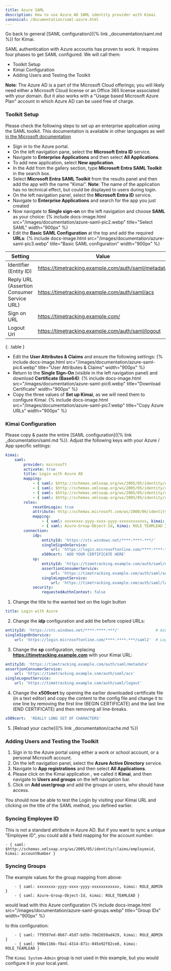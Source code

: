 ```yaml
---
title: Azure SAML
description: How to use Azure AD SAML identity provider with Kimai
canonical: /documentation/saml-azure.html
---
```


Go back to general [SAML configuration]({% link _documentation/saml.md %}) for Kimai. 

SAML authentication with Azure accounts has proven to work. It requires four phases to get SAML configured. We will call them:
* Toolkit Setup
* Kimai Configuration
* Adding Users and Testing the Toolkit

**Note**: The Azure AD is a part of the Microsoft Cloud offerings; you will likely need either a Microsoft Cloud license 
or an Office 365 license associated with your domain. But it also works with a "Usage based Microsoft Azure Plan" account 
in which Azure AD can be used free of charge. 

### Toolkit Setup

Please check the following steps to set up an enterprise application using the SAML toolkit.
This documentation is available in other languages as well [in the Microsoft documentation](https://docs.microsoft.com/en-us/azure/active-directory/saas-apps/saml-toolkit-tutorial#adding-azure-ad-saml-toolkit-from-the-gallery)

- Sign in to the Azure portal. 
- On the left navigation pane, select the **Microsoft Entra ID** service.
- Navigate to **Enterprise Applications** and then select **All Applications**.
- To add new application, select **New application**.
- In the Add from the gallery section, type **Microsoft Entra SAML Toolkit** in the search box.
- Select **Microsoft Entra SAML Toolkit** from the results panel and then add the app with the name "Kimai".
  **Note**: The name of the application has no technical effect, but could be displayed to users during login.
- On the left navigation panel, select the **Microsoft Entra ID** service.
- Navigate to **Enterprise Applications** and search for the app you just created
- Now navigate to **Single sign-on** on the left navigation and choose **SAML** as your choice: 
{% include docs-image.html src="/images/documentation/azure-saml-pic2.webp" title="Select SAML" width="900px" %}
- Edit the **Basic SAML Configuration** at the top and add the required **URLs**:
{% include docs-image.html src="/images/documentation/azure-saml-pic3.webp" title="Basic SAML configuration" width="900px" %}

| Setting                                    | Value                                               |
|--------------------------------------------|-----------------------------------------------------|
| Identifier (Entity ID)                     | https://timetracking.example.com/auth/saml/metadata |
| Reply URL (Assertion Consumer Service URL) | https://timetracking.example.com/auth/saml/acs      |
| Sign on URL                                | https://timetracking.example.com/                   |
| Logout Url                                 | https://timetracking.example.com/auth/saml/logout   |
{: .table }

- Edit the **User Attributes & Claims** and ensure the following settings:
{% include docs-image.html src="/images/documentation/azure-saml-pic4.webp" title="User Attributes & Claims" width="900px" %}
- Return to the **Single Sign-On** (visible in the left navigation panel) and download **Certificate (Base64)**:
{% include docs-image.html src="/images/documentation/azure-saml-pic6.webp" title="Download Certificate" width="900px" %}
- Copy the three values of **Set up Kimai**, as we will need them to configure Kimai:
{% include docs-image.html src="/images/documentation/azure-saml-pic7.webp" title="Copy Azure URLs" width="900px" %}

### Kimai Configuration

Please copy & paste the entire [SAML configuration]({% link _documentation/saml.md %}).
Adjust the following keys with your Azure / App specific settings:

```yaml
kimai:
    saml:
        provider: microsoft
        activate: true
        title: Login with Azure AD
        mapping:
            - { saml: $http://schemas.xmlsoap.org/ws/2005/05/identity/claims/name, kimai: username }
            - { saml: $http://schemas.xmlsoap.org/ws/2005/05/identity/claims/emailaddress, kimai: email }
            - { saml: $http://schemas.xmlsoap.org/ws/2005/05/identity/claims/givenname $http://schemas.xmlsoap.org/ws/2005/05/identity/claims/surname, kimai: alias }
            - { saml: $http://schemas.xmlsoap.org/ws/2005/05/identity/claims/displayname, kimai: title }
        roles:
            resetOnLogin: true
            attribute: http://schemas.microsoft.com/ws/2008/06/identity/claims/groups
            mapping:
                - { saml: xxxxxxxx-yyyy-xxxx-yyyy-xxxxxxxxxxxx, kimai: ROLE_ADMIN }
                - { saml: Azure-Group-Object-Id, kimai: ROLE_TEAMLEAD }
        connection:
            idp:
                entityId: 'https://sts.windows.net/****-****-***/'
                singleSignOnService:
                    url: 'https://login.microsoftonline.com/****-****-***/saml2'
                x509cert: 'ADD YOUR CERTIFICATE HERE'
            sp:
                entityId: 'https://timetracking.example.com/auth/saml/metadata'
                assertionConsumerService:
                    url: 'https://timetracking.example.com/auth/saml/acs'
                singleLogoutService:
                    url: 'https://timetracking.example.com/auth/saml/logout'
            security:
                requestedAuthnContext: false
```

1. Change the title to the wanted text on the login button
```yaml
title: Login with Azure
```

2. Change the **idp** configuration and add the before copied URLs:
```yaml
entityId: 'https://sts.windows.net/****-****-***/'                # Azure AD Identifier
singleSignOnService:
    url: 'https://login.microsoftonline.com/****-****-***/saml2'  # Login URL
```

3. Change the **sp** configuration, replacing **https://timetracking.example.com** with your Kimai URL:
```yaml
entityId: 'https://timetracking.example.com/auth/saml/metadata'
assertionConsumerService:
    url: 'https://timetracking.example.com/auth/saml/acs'
singleLogoutService:
    url: 'https://timetracking.example.com/auth/saml/logout'
```

4. Change the **x509cert** by opening the earlier downloaded certificate file (in a text editor) and copy the content to the config file and change it to one line  by removing the first line (BEGIN CERTIFICATE) and the last line (END CERTIFICATE) and then removing all line-breaks.
```yaml
x509cert:  'REALLY LONG SET OF CHARACTERS'
```

5. [Reload your cache]({% link _documentation/cache.md %}) 

### Adding Users and Testing the Toolkit

1. Sign in to the Azure portal using either a work or school account, or a personal Microsoft account.
2. On the left navigation panel, select the **Azure Active Directory** service.
3. Navigate to **App registrations** and then select **All Applications**.
4. Please click on the Kimai application , we called it **Kimai**, and then navigate to **Users and groups** on the left navigation bar.
5. Click on **Add user/group** and add the groups or users, who should have access.

You should now be able to test the Login by visiting your Kimai URL and clicking on the title of the SAML method, you defined earlier.

### Syncing Employee ID

This is not a standard attribute in Azure AD. But if you want to sync a unique "Employee ID", you could add a field mapping for the account number:
```
- { saml: $http://schemas.xmlsoap.org/ws/2005/05/identity/claims/employeeid, kimai: accountNumber }
```

### Syncing Groups

The example values for the group mapping from above: 
```
    - { saml: xxxxxxxx-yyyy-xxxx-yyyy-xxxxxxxxxxxx, kimai: ROLE_ADMIN }
    - { saml: Azure-Group-Object-Id, kimai: ROLE_TEAMLEAD }
```

would lead with this Azure configuration
{% include docs-image.html src="/images/documentation/azure-saml-groups.webp" title="Group IDs" width="900px" %}

to this configuration:
```
    - { saml: 7f9597ed-8b67-45d7-bd5b-70d2659ad429, kimai: ROLE_ADMIN }
    - { saml: 998e116b-f8a1-4314-871c-045e92f82ce8, kimai: ROLE_TEAMLEAD }
```

The `Kimai System-Admin` group is not used in this example, but you would configure it in your local.yaml.
